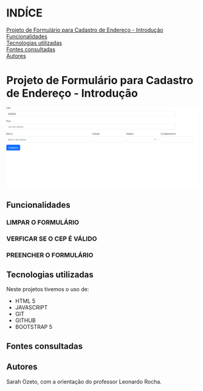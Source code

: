 # INDÍCE
[ Projeto de Formulário para Cadastro de Endereço - Introdução]()   
[Funcionalidades](#funcionalidades)  
[Tecnologias utilizadas](#tecnologias-utilizadas)  
[Fontes consultadas](#fontes-consultadas)  
[Autores](#autores)  

# Projeto de Formulário para Cadastro de Endereço - Introdução

![capa](IMG/pg1.png)


## Funcionalidades

### LIMPAR O FORMULÁRIO

### VERFICAR SE O CEP É VÁLIDO

### PREENCHER O FORMULÁRIO


## Tecnologias utilizadas
Neste projetos tivemos o uso de:
* HTML 5 
* JAVASCRIPT
* GIT 
* GITHUB
* BOOTSTRAP 5

## Fontes consultadas

## Autores
Sarah Ozeto, com a orientação do professor Leonardo Rocha.
